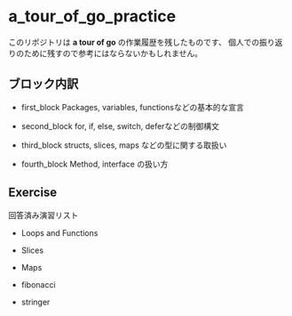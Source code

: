 # a_tour_of_go_practice

このリポジトリは **a tour of go** の作業履歴を残したものです、
個人での振り返りのために残すので参考にはならないかもしれません。

## ブロック内訳

  * first_block
    Packages, variables, functionsなどの基本的な宣言

  * second_block
    for, if, else, switch, deferなどの制御構文

  * third_block
	structs, slices, maps などの型に関する取扱い

  * fourth_block
  Method, interface の扱い方

## Exercise

  回答済み演習リスト

  * Loops and Functions

  * Slices

  * Maps

  * fibonacci

  * stringer
